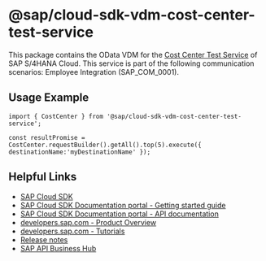 # @sap/cloud-sdk-vdm-cost-center-test-service

This package contains the OData VDM for the [Cost Center Test Service](https://api.sap.com/api/FCO_PI_COST_CENTER) of SAP S/4HANA Cloud.
This service is part of the following communication scenarios: Employee Integration (SAP_COM_0001).

## Usage Example
```
import { CostCenter } from '@sap/cloud-sdk-vdm-cost-center-test-service';

const resultPromise = CostCenter.requestBuilder().getAll().top(5).execute({ destinationName:'myDestinationName' });

```

## Helpful Links

- [SAP Cloud SDK](https://github.com/SAP/cloud-sdk-js)
- [SAP Cloud SDK Documentation portal - Getting started guide](https://sap.github.io/cloud-sdk/docs/js/getting-started)
- [SAP Cloud SDK Documentation portal - API documentation](https://sap.github.io/cloud-sdk/docs/js/api)
- [developers.sap.com - Product Overview](https://developers.sap.com/topics/cloud-sdk.html)
- [developers.sap.com - Tutorials](https://developers.sap.com/tutorial-navigator.html?tag=software-product:technology-platform/sap-cloud-sdk&tag=tutorial:type/tutorial&tag=programming-tool:javascript)
- [Release notes](https://help.sap.com/doc/2324e9c3b28748a4ae2ad08166d77675/1.0/en-US/js-index.html)
- [SAP API Business Hub](https://api.sap.com/)

